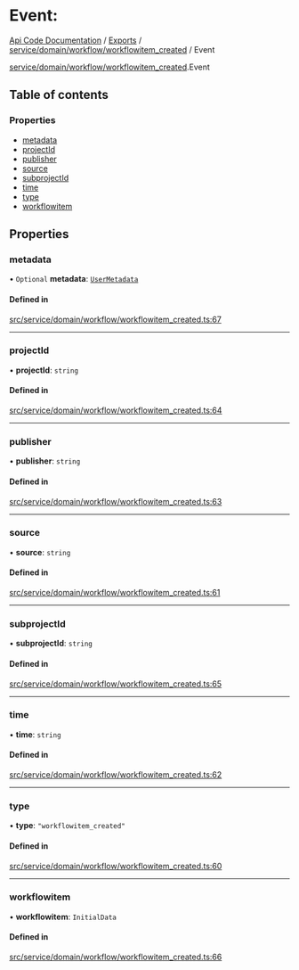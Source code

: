 # Event: 
 
[Api Code Documentation](../README.md) / [Exports](../modules.md) / [service/domain/workflow/workflowitem\_created](../modules/service_domain_workflow_workflowitem_created.md) / Event

[service/domain/workflow/workflowitem\_created](../modules/service_domain_workflow_workflowitem_created.md).Event

## Table of contents

### Properties

- [metadata](service_domain_workflow_workflowitem_created.Event.md#metadata)
- [projectId](service_domain_workflow_workflowitem_created.Event.md#projectid)
- [publisher](service_domain_workflow_workflowitem_created.Event.md#publisher)
- [source](service_domain_workflow_workflowitem_created.Event.md#source)
- [subprojectId](service_domain_workflow_workflowitem_created.Event.md#subprojectid)
- [time](service_domain_workflow_workflowitem_created.Event.md#time)
- [type](service_domain_workflow_workflowitem_created.Event.md#type)
- [workflowitem](service_domain_workflow_workflowitem_created.Event.md#workflowitem)

## Properties

### metadata

• `Optional` **metadata**: [`UserMetadata`](../modules/service_domain_metadata.md#usermetadata)

#### Defined in

[src/service/domain/workflow/workflowitem_created.ts:67](https://github.com/openkfw/TruBudget/blob/40b449a/api/src/service/domain/workflow/workflowitem_created.ts#L67)

___

### projectId

• **projectId**: `string`

#### Defined in

[src/service/domain/workflow/workflowitem_created.ts:64](https://github.com/openkfw/TruBudget/blob/40b449a/api/src/service/domain/workflow/workflowitem_created.ts#L64)

___

### publisher

• **publisher**: `string`

#### Defined in

[src/service/domain/workflow/workflowitem_created.ts:63](https://github.com/openkfw/TruBudget/blob/40b449a/api/src/service/domain/workflow/workflowitem_created.ts#L63)

___

### source

• **source**: `string`

#### Defined in

[src/service/domain/workflow/workflowitem_created.ts:61](https://github.com/openkfw/TruBudget/blob/40b449a/api/src/service/domain/workflow/workflowitem_created.ts#L61)

___

### subprojectId

• **subprojectId**: `string`

#### Defined in

[src/service/domain/workflow/workflowitem_created.ts:65](https://github.com/openkfw/TruBudget/blob/40b449a/api/src/service/domain/workflow/workflowitem_created.ts#L65)

___

### time

• **time**: `string`

#### Defined in

[src/service/domain/workflow/workflowitem_created.ts:62](https://github.com/openkfw/TruBudget/blob/40b449a/api/src/service/domain/workflow/workflowitem_created.ts#L62)

___

### type

• **type**: ``"workflowitem_created"``

#### Defined in

[src/service/domain/workflow/workflowitem_created.ts:60](https://github.com/openkfw/TruBudget/blob/40b449a/api/src/service/domain/workflow/workflowitem_created.ts#L60)

___

### workflowitem

• **workflowitem**: `InitialData`

#### Defined in

[src/service/domain/workflow/workflowitem_created.ts:66](https://github.com/openkfw/TruBudget/blob/40b449a/api/src/service/domain/workflow/workflowitem_created.ts#L66)
